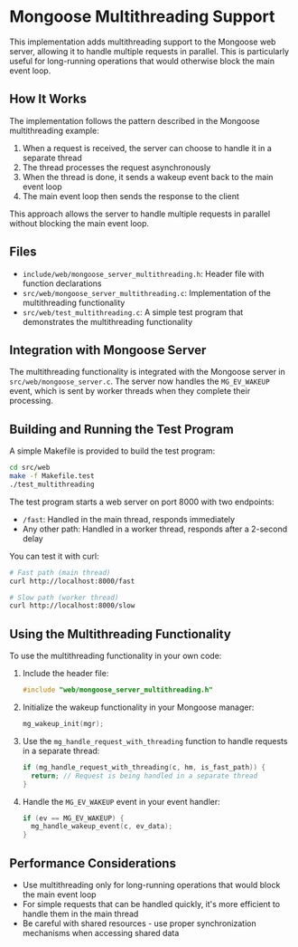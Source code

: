 # Mongoose Multithreading Support

This implementation adds multithreading support to the Mongoose web server, allowing it to handle multiple requests in parallel. This is particularly useful for long-running operations that would otherwise block the main event loop.

## How It Works

The implementation follows the pattern described in the Mongoose multithreading example:

1. When a request is received, the server can choose to handle it in a separate thread
2. The thread processes the request asynchronously
3. When the thread is done, it sends a wakeup event back to the main event loop
4. The main event loop then sends the response to the client

This approach allows the server to handle multiple requests in parallel without blocking the main event loop.

## Files

- `include/web/mongoose_server_multithreading.h`: Header file with function declarations
- `src/web/mongoose_server_multithreading.c`: Implementation of the multithreading functionality
- `src/web/test_multithreading.c`: A simple test program that demonstrates the multithreading functionality

## Integration with Mongoose Server

The multithreading functionality is integrated with the Mongoose server in `src/web/mongoose_server.c`. The server now handles the `MG_EV_WAKEUP` event, which is sent by worker threads when they complete their processing.

## Building and Running the Test Program

A simple Makefile is provided to build the test program:

```bash
cd src/web
make -f Makefile.test
./test_multithreading
```

The test program starts a web server on port 8000 with two endpoints:

- `/fast`: Handled in the main thread, responds immediately
- Any other path: Handled in a worker thread, responds after a 2-second delay

You can test it with curl:

```bash
# Fast path (main thread)
curl http://localhost:8000/fast

# Slow path (worker thread)
curl http://localhost:8000/slow
```

## Using the Multithreading Functionality

To use the multithreading functionality in your own code:

1. Include the header file:
   ```c
   #include "web/mongoose_server_multithreading.h"
   ```

2. Initialize the wakeup functionality in your Mongoose manager:
   ```c
   mg_wakeup_init(mgr);
   ```

3. Use the `mg_handle_request_with_threading` function to handle requests in a separate thread:
   ```c
   if (mg_handle_request_with_threading(c, hm, is_fast_path)) {
     return; // Request is being handled in a separate thread
   }
   ```

4. Handle the `MG_EV_WAKEUP` event in your event handler:
   ```c
   if (ev == MG_EV_WAKEUP) {
     mg_handle_wakeup_event(c, ev_data);
   }
   ```

## Performance Considerations

- Use multithreading only for long-running operations that would block the main event loop
- For simple requests that can be handled quickly, it's more efficient to handle them in the main thread
- Be careful with shared resources - use proper synchronization mechanisms when accessing shared data
